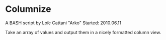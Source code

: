 # Columnize

A BASH script by Loïc Cattani "Arko" <loic cattani at gmail com>
Started: 2010.06.11

Take an array of values and output them in a nicely formatted column view.
